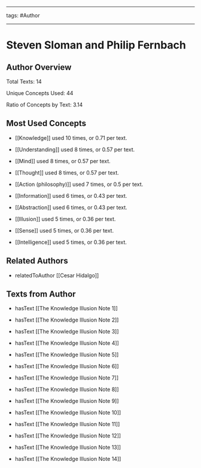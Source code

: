 




---

tags: #Author

---
# Steven Sloman and Philip Fernbach

## Author Overview


Total Texts: 14

Unique Concepts Used: 44

Ratio of Concepts by Text: 3.14
## Most Used Concepts


- [[Knowledge]] used 10 times, or 0.71 per text.

- [[Understanding]] used 8 times, or 0.57 per text.

- [[Mind]] used 8 times, or 0.57 per text.

- [[Thought]] used 8 times, or 0.57 per text.

- [[Action (philosophy)]] used 7 times, or 0.5 per text.

- [[Information]] used 6 times, or 0.43 per text.

- [[Abstraction]] used 6 times, or 0.43 per text.

- [[Illusion]] used 5 times, or 0.36 per text.

- [[Sense]] used 5 times, or 0.36 per text.

- [[Intelligence]] used 5 times, or 0.36 per text.
## Related Authors


- relatedToAuthor [[Cesar Hidalgo]]
## Texts from Author


- hasText [[The Knowledge Illusion Note 1]]

- hasText [[The Knowledge Illusion Note 2]]

- hasText [[The Knowledge Illusion Note 3]]

- hasText [[The Knowledge Illusion Note 4]]

- hasText [[The Knowledge Illusion Note 5]]

- hasText [[The Knowledge Illusion Note 6]]

- hasText [[The Knowledge Illusion Note 7]]

- hasText [[The Knowledge Illusion Note 8]]

- hasText [[The Knowledge Illusion Note 9]]

- hasText [[The Knowledge Illusion Note 10]]

- hasText [[The Knowledge Illusion Note 11]]

- hasText [[The Knowledge Illusion Note 12]]

- hasText [[The Knowledge Illusion Note 13]]

- hasText [[The Knowledge Illusion Note 14]]